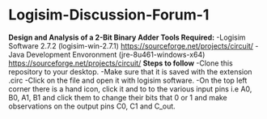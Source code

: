 # Logisim-Discussion-Forum-1
**Design and Analysis of a 2-Bit Binary Adder
Tools Required:**
-Logisim Software 2.7.2 (logisim-win-2.7.1) https://sourceforge.net/projects/circuit/
-Java Development Envoronment (jre-8u461-windows-x64) https://sourceforge.net/projects/circuit/
**Steps to follow**
-Clone this repository to your desktop.
-Make sure that it is saved with the extension .circ
-Click on the file and open it with logisim software.
-On the top left corner there is a hand icon, click it and to to the various input pins i.e A0, B0, A1, B1 and click them to change their bits that 0 or 1 and make observations on the output pins C0, C1 and C_out.
